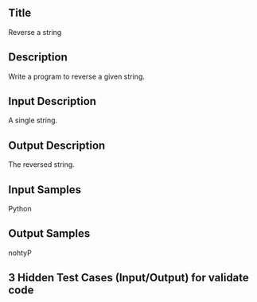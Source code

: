 ## Title
Reverse a string

## Description
Write a program to reverse a given string.

## Input Description
A single string.

## Output Description
The reversed string.

## Input Samples
Python

## Output Samples
nohtyP

## 3 Hidden Test Cases (Input/Output) for validate code

